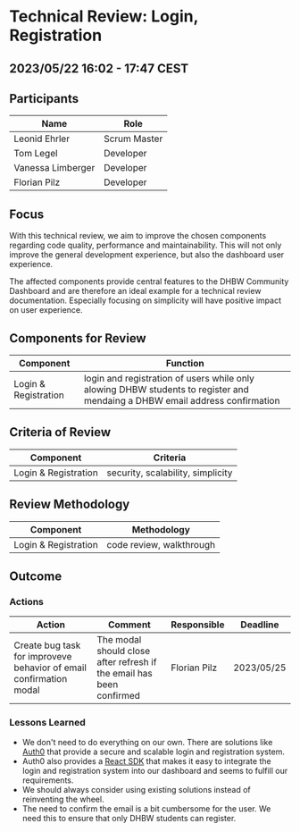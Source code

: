 # Technical Review: Login, Registration

## 2023/05/22 16:02 - 17:47 CEST

## Participants
Name | Role
---|---
Leonid Ehrler | Scrum Master
Tom Legel | Developer
Vanessa Limberger |  Developer
Florian Pilz | Developer

## Focus
With this technical review, we aim to improve the chosen components regarding code quality, performance and maintainability.
This will not only improve the general development experience, but also the dashboard user experience.

The affected components provide central features to the DHBW Community Dashboard and are therefore an ideal example for a technical review documentation. Especially focusing on simplicity will have positive impact on user experience.

## Components for Review
Component | Function |
---|---
Login & Registration | login and registration of users while only alowing DHBW students to register and mendaing a DHBW email address confirmation


## Criteria of Review
Component | Criteria
---|---
Login & Registration | security, scalability, simplicity

## Review Methodology
Component | Methodology
---|---
Login & Registration | code review, walkthrough

## Outcome
### Actions
Action | Comment | Responsible | Deadline
---|---|---|---
Create bug task for improveve behavior of email confirmation modal | The modal should close after refresh if the email has been confirmed | Florian Pilz | 2023/05/25

### Lessons Learned
- We don't need to do everything on our own. There are solutions like [Auth0](https://auth0.com/) that provide a secure and scalable login and registration system.
- Auth0 also provides a [React SDK](https://auth0.com/docs/libraries/auth0-react) that makes it easy to integrate the login and registration system into our dashboard and seems to fulfill our requirements.
- We should always consider using existing solutions instead of reinventing the wheel.
- The need to confirm the email is a bit cumbersome for the user. We need this to ensure that only DHBW students can register.
